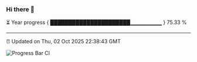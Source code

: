 ### Hi there 👋

⏳ Year progress { ██████████████████████▁▁▁▁▁▁▁▁ } 75.33 %

---

⏰ Updated on Thu, 02 Oct 2025 22:38:43 GMT

![Progress Bar CI](https://github.com/IshwaranRudhara/GIT-ACTION/workflows/Progress%20Bar%20CI/badge.svg)
